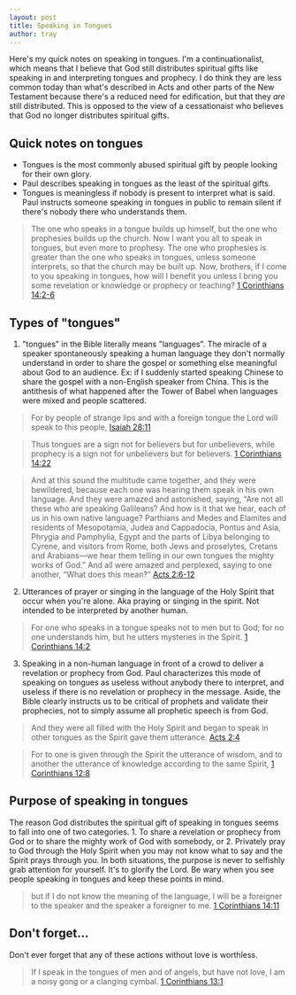 ```yaml
---
layout: post
title: Speaking in Tongues
author: tray
---
```


Here's my quick notes on speaking in tongues. I'm a continuationalist, which means that I believe that God still distributes spiritual gifts like speaking in and interpreting tongues and prophecy. I do think they are less common today than what's described in Acts and other parts of the New Testament because there's a reduced need for edification, but that they *are* still distributed. This is opposed to the view of a cessationaist who believes that God no longer distributes spiritual gifts.

## Quick notes on tongues

* Tongues is the most commonly abused spiritual gift by people looking for their own glory.
* Paul describes speaking in tongues as the least of the spiritual gifts.
* Tongues is meaningless if nobody is present to interpret what is said. Paul instructs someone speaking in tongues in public to remain silent if there's nobody there who understands them.

> The one who speaks in a tongue builds up himself, but the one who prophesies builds up the church. Now I want you all to speak in tongues, but even more to prophesy. The one who prophesies is greater than the one who speaks in tongues, unless someone interprets, so that the church may be built up. Now, brothers, if I come to you speaking in tongues, how will I benefit you unless I bring you some revelation or knowledge or prophecy or teaching?
[1 Corinthians 14:2-6](https://my.bible.com/bible/59/1CO.14.4-6)

## Types of "tongues"

1. "tongues" in the Bible literally means "languages". The miracle of a speaker spontaneously speaking a human language they don't normally understand in order to share the gospel or something else meaningful about God to an audience. Ex: if I suddenly started speaking Chinese to share the gospel with a non-English speaker from China. This is the antithesis of what happened after the Tower of Babel when languages were mixed and people scattered.

> For by people of strange lips and with a foreign tongue the Lord will speak to this people,
[Isaiah 28:11](https://my.bible.com/bible/59/ISA.28.11)

> Thus tongues are a sign not for believers but for unbelievers, while prophecy is a sign not for unbelievers but for believers.
[1 Corinthians 14:22](https://my.bible.com/bible/59/1CO.14.22)

> And at this sound the multitude came together, and they were bewildered, because each one was hearing them speak in his own language. And they were amazed and astonished, saying, “Are not all these who are speaking Galileans? And how is it that we hear, each of us in his own native language? Parthians and Medes and Elamites and residents of Mesopotamia, Judea and Cappadocia, Pontus and Asia, Phrygia and Pamphylia, Egypt and the parts of Libya belonging to Cyrene, and visitors from Rome, both Jews and proselytes, Cretans and Arabians—we hear them telling in our own tongues the mighty works of God.” And all were amazed and perplexed, saying to one another, “What does this mean?”
[Acts 2:6-12](https://my.bible.com/bible/59/ACT.2.6-12)

2. Utterances of prayer or singing in the language of the Holy Spirit that occur when you're alone. Aka praying or singing in the spirit. Not intended to be interpreted by another human.

> For one who speaks in a tongue speaks not to men but to God; for no one understands him, but he utters mysteries in the Spirit.
[1 Corinthians 14:2](https://my.bible.com/bible/59/1CO.14.2)

3. Speaking in a non-human language in front of a crowd to deliver a revelation or prophecy from God. Paul characterizes this mode of speaking on tongues as useless without anybody there to interpret, and useless if there is no revelation or prophecy in the message. Aside, the Bible clearly instructs us to be critical of prophets and validate their prophecies, not to simply assume all prophetic speech is from God.

> And they were all filled with the Holy Spirit and began to speak in other tongues as the Spirit gave them utterance.
[Acts 2:4](https://my.bible.com/bible/59/ACT.2.4)

> For to one is given through the Spirit the utterance of wisdom, and to another the utterance of knowledge according to the same Spirit,
[1 Corinthians 12:8](https://my.bible.com/bible/59/1CO.12.8)

## Purpose of speaking in tongues

The reason God distributes the spiritual gift of speaking in tongues seems to fall into one of two categories. 1. To share a revelation or prophecy from God or to share the mighty work of God with somebody, or 2. Privately pray to God through the Holy Spirit when you may not know what to say and the Spirit prays through you. In both situations, the purpose is never to selfishly grab attention for yourself. It's to glorify the Lord. Be wary when you see people speaking in tongues and keep these points in mind.

> but if I do not know the meaning of the language, I will be a foreigner to the speaker and the speaker a foreigner to me.
[1 Corinthians 14:11](https://my.bible.com/bible/59/1CO.14.11)

## Don't forget...

Don't ever forget that any of these actions without love is worthless.

> If I speak in the tongues of men and of angels, but have not love, I am a noisy gong or a clanging cymbal.
[1 Corinthians 13:1](https://my.bible.com/bible/59/1CO.13.1)
